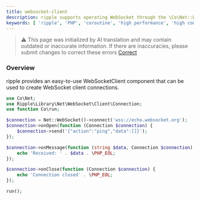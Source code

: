 ```yaml
---
title: websocket-client
description: ripple supports operating WebSocket through the \Co\Net::WebSocket() method, which is used to handle WebSocket client connections.
keywords: [ 'ripple', 'PHP', 'coroutine', 'high performance', 'high concurrency', 'WebSocket', 'Net' ]
---
```


> ⚠️ This page was initialized by AI translation and may contain outdated or inaccurate information. If there are
> inaccuracies, please submit changes to correct these errors [Correct](https://github.com/cloudtay/ripple-documents)

### Overview

ripple provides an easy-to-use WebSocketClient component that can be used to create WebSocket client connections.

```php
use Co\Net;
use Ripple\Library\Net\WebSocket\Client\Connection;
use function Co\run;

$connection = Net::WebSocket()->connect('wss://echo.websocket.org');
$connection->onOpen(function (Connection $connection) {
    $connection->send('{"action":"ping","data":[]}');
});

$connection->onMessage(function (string $data, Connection $connection) {
    echo 'Received: ' . $data . \PHP_EOL;
});

$connection->onClose(function (Connection $connection) {
    echo 'Connection closed' . \PHP_EOL;
});

run();
```
